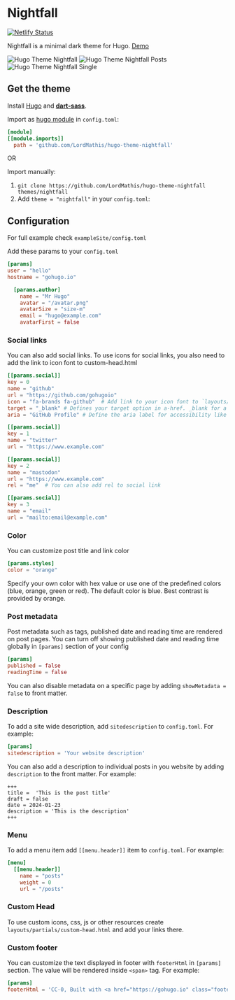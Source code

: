 # Nightfall

[![Netlify Status](https://api.netlify.com/api/v1/badges/27bf2d3e-412b-442b-b234-60dbac60e714/deploy-status)](https://app.netlify.com/sites/hugo-theme-nightfall/deploys)

Nightfall is a minimal dark theme for Hugo. [Demo](https://hugo-theme-nightfall.netlify.app)

![Hugo Theme Nightfall](https://raw.githubusercontent.com/LordMathis/hugo-theme-nightfall/main/images/screenshot.png)
![Hugo Theme Nightfall Posts](https://raw.githubusercontent.com/LordMathis/hugo-theme-nightfall/main/images/screenshot_2.png)
![Hugo Theme Nightfall Single](https://raw.githubusercontent.com/LordMathis/hugo-theme-nightfall/main/images/screenshot_3.png)

## Get the theme

Install [Hugo](https://gohugo.io/installation/) and **[dart-sass](https://gohugo.io/functions/resources/tocss/#dart-sass)**.

Import as [hugo module](https://gohugo.io/hugo-modules/use-modules/#use-a-module-for-a-theme) in `config.toml`:
```toml
[module]
[[module.imports]]
  path = 'github.com/LordMathis/hugo-theme-nightfall'
```

OR

Import manually:
1. `git clone https://github.com/LordMathis/hugo-theme-nightfall themes/nightfall`
2. Add `theme = "nightfall"` in your `config.toml`:

## Configuration

For full example check `exampleSite/config.toml`

Add these params to your `config.toml`

```toml
[params]
user = "hello"
hostname = "gohugo.io"

  [params.author]
    name = "Mr Hugo"
    avatar = "/avatar.png"
    avatarSize = "size-m"
    email = "hugo@example.com"
    avatarFirst = false
```
### Social links

You can also add social links. To use icons for social links, you also need to add the link to icon font to custom-head.html

```toml
[[params.social]]
key = 0
name = "github"
url = "https://github.com/gohugoio"
icon = "fa-brands fa-github"  # Add link to your icon font to `layouts/partials/custom-head.html`
target = "_blank" # Defines your target option in a-href. _blank for a new Tab for example.
aria = "GitHub Profile" # Define the aria label for accessibility like page reader - this is better for your SEO

[[params.social]]
key = 1
name = "twitter"
url = "https://www.example.com"

[[params.social]]
key = 2
name = "mastodon"
url = "https://www.example.com"
rel = "me"  # You can also add rel to social link

[[params.social]]
key = 3
name = "email"
url = "mailto:email@example.com"
```

### Color

You can customize post title and link color

```toml
[params.styles]
color = "orange"
```

Specify your own color with hex value or use one of the predefined colors (blue, orange, green or red). The default color is blue. Best contrast is provided by orange.

### Post metadata

Post metadata such as tags, published date and reading time are rendered on post pages. You can turn off showing published date and reading time globally in `[params]` section of your config

```toml
[params]
published = false
readingTime = false
```

You can also disable metadata on a specific page by adding `showMetadata = false` to front matter.

### Description

To add a site wide description, add `sitedescription` to `config.toml`. For example:
```toml
[params]
sitedescription = 'Your website description'
```

You can also add a description to individual posts in you website by adding `description` to the front matter. For example:
```
+++
title =  'This is the post title'
draft = false
date = 2024-01-23
description = 'This is the description'
+++
```
### Menu

To add a menu item add `[[menu.header]]` item to `config.toml`. For example:

```toml
[menu]
  [[menu.header]]
    name = "posts"
    weight = 0
    url = "/posts"
```

### Custom Head

To use custom icons, css, js or other resources create `layouts/partials/custom-head.html` and add your links there.

### Custom footer

You can customize the text displayed in footer with `footerHtml` in `[params]` section. The value will be rendered inside `<span>` tag. For example:

```toml
[params]
footerHtml = 'CC-0, Built with <a href="https://gohugo.io" class="footerLink">Hugo</a> and <a href="https://github.com/LordMathis/hugo-theme-nightfall" class="footerLink">Nightfall</a> theme'
```
